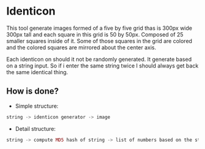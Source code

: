# Identicon

This tool generate images formed of a five by five grid thas is 300px wide 300px tall and each square in this grid is 50 by 50px. Composed of 25 smaller squares inside of it. Some of those squares in the grid are colored and the colored squares are mirrored about the center axis.

Each identicon on should it not be randomly generated. It generate based on a string input. So if i enter the same string twice I should always get back the same identical thing.

## How is done?
- Simple structure:
```elixir
string -> identicon generator -> image
```
- Detail structure:

```elixir
string -> compute MD5 hash of string -> list of numbers based on the string -> pick color -> build grid of squares -> convert grid into image -> save image
```
